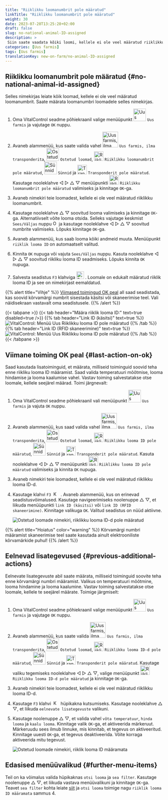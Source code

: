 ```yaml
---
title: "Riiklikku loomanumbrit pole määratud"
linkTitle: "Riiklikku loomanumbrit pole määratud"
weight: 30
date: 2023-07-28T13:25:28+02:00
draft: false
slug: no-national-animal-ID-assigned
description: >
 Siin saate vaadata kõiki loomi, kellele ei ole veel määratud riiklikku loomanumbrit, ja määrata riikliku loomanumbri.
categories: [Uus farmis]
tags: [Uus farmis]
translationKey: new-on-farm/no-animal-ID-assigned
---
```

## Riiklikku loomanumbrit pole määratud {#no-national-animal-id-assigned}

Selles nimekirjas leiate kõik loomad, kellele ei ole veel määratud loomanumbrit. Saate määrata loomanumbri loomadele selles nimekirjas.

1. Oma VitalControl seadme põhiekraanil valige menüüpunkt <img src="/icons/main/new-on-farm.svg" width="40" align="bottom" alt="Uus farmis" /> `Uus farmis` ja vajutage `OK` nuppu.

2. Avaneb alammenüü, kus saate valida vahel <img src="/icons/registration/new-on-farm-no-transponder.svg" width="50" align="bottom" alt="Uus farmis, ilma transponderita" /> `Uus farmis, ilma transponderita`, <img src="/icons/main/new-on-farm.svg" width="40" align="bottom" alt="Ostetud loomad" /> `Ostetud loomad`, <img src="/icons/registration/no-eartag-number.svg" width="30" align="bottom" alt="Riiklikku loomanumbrit pole määratud" /> `Riiklikku loomanumbrit pole määratud`, <img src="/icons/main/births.svg" width="40" align="bottom" alt="Sünnid" /> `Sünnid` ja <img src="/icons/registration/no-transponder.svg" width="30" align="bottom" alt="Transponderit pole määratud" /> `Transponderit pole määratud`. Kasutage nooleklahve ◁ ▷ △ ▽ menüüpunkti <img src="/icons/registration/no-eartag-number.svg" width="30" align="bottom" alt="Riiklikku loomanumbrit pole määratud" /> `Riiklikku loomanumbrit pole määratud` valimiseks ja kinnitage `OK`-ga.

3. Avaneb nimekiri teie loomadest, kellele ei ole veel määratud riiklikku loomanumbrit.

4. Kasutage nooleklahve △ ▽ soovitud looma valimiseks ja kinnitage `OK`-ga. Alternatiivselt võite looma otsida. Selleks vajutage keskmist `Sees/Väljas` nuppu <img src="/icons/footer/search.svg" width="15" align="bottom" alt="Otsing" /> ja kasutage nooleklahve ◁ ▷ △ ▽ soovitud numbrite valimiseks. Lõpuks kinnitage `OK`-ga.

5. Avaneb alammenüü, kus saab looma kõiki andmeid muuta. Menüüpunkt `riiklik looma ID` on automaatselt valitud.

6. Kinnita `OK` nupuga või vajuta `Sees/Väljas` nuppu. Kasuta nooleklahve ◁ ▷ △ ▽ soovitud riikliku looma ID seadmiseks. Lõpuks kinnita `OK` nupuga.

7. Salvesta seadistus `F3` klahviga <img src="/icons/footer/save.svg" width="24" align="bottom" alt="Salvesta" />&nbsp;. Loomale on edukalt määratud riiklik looma ID ja see on nimekirjast eemaldatud.

{{% alert title="Vihje" %}}
[Viimased toimingud OK peal](#last-action-on-ok) all saad seadistada, kas soovid kõrvamärgi numbrit sisestada käsitsi või skaneerimise teel. Vali näidisekraan vastavalt oma seadistusele.
{{% /alert %}}

{{< tabpane >}}
{{< tab header="Määra riiklik looma ID:" text=true disabled=true />}}
{{% tab header="Link ID (käsitsi)" text=true %}}
![VitalControl: Menüü Uus Riiklikku looma ID pole määratud](../images/noanimalID.png "Link ID (käsitsi)")
{{% /tab %}}
{{% tab header="Link ID (RFID skaneerimine)" text=true %}}
![VitalControl: Menüü Uus Riiklikku looma ID pole määratud](../images/noanimalID-scan.png "Link ID (RFID skaneerimine)")
{{% /tab %}}
{{< /tabpane >}}        

## Viimane toiming OK peal {#last-action-on-ok}

Saad kasutada lisatoiminguid, et määrata, milliseid toiminguid soovid teha enne riikliku looma ID määramist. Saad valida temperatuuri mõõtmise, looma hindamise ja looma kaalumise vahel. Vastav toiming salvestatakse otse loomale, kellele seejärel määrad. Toimi järgnevalt:

1. Oma VitalControl seadme põhiekraanil vali menüüpunkt <img src="/icons/main/new-on-farm.svg" width="40" align="bottom" alt="Uus farmis" /> `Uus farmis` ja vajuta `OK` nuppu.

2. Avaneb alammenüü, kus saad valida vahel <img src="/icons/registration/new-on-farm-no-transponder.svg" width="50" align="bottom" alt="Uus farmis, ilma transponderita" /> `Uus farmis, ilma transponderita`, <img src="/icons/main/new-on-farm.svg" width="40" align="bottom" alt="Ostetud loomad" /> `Ostetud loomad`, <img src="/icons/registration/no-eartag-number.svg" width="30" align="bottom" alt="Riiklikku looma ID pole" /> `Riiklikku looma ID pole määratud`, <img src="/icons/main/births.svg" width="40" align="bottom" alt="Sünnid" /> `Sünnid` ja <img src="/icons/registration/no-transponder.svg" width="30" align="bottom" alt="Transponderit pole määratud" /> `Transponderit pole määratud`. Kasuta nooleklahve ◁ ▷ △ ▽ menüüpunkti <img src="/icons/registration/no-eartag-number.svg" width="30" align="bottom" alt="Riiklikku looma ID pole" /> `Riiklikku looma ID pole määratud` valimiseks ja kinnita `OK` nupuga.

3. Avaneb nimekiri teie loomadest, kellele ei ole veel määratud riiklikku looma ID-d.

4. Kasutage klahvi `F3` &nbsp;<img src="/icons/footer/open-popup.svg" width="15" align="bottom" alt="Kutsu hüpikaken" />&nbsp; . Avaneb alammenüü, kus on erinevad seadistusvõimalused. Kasutage navigeerimiseks noolenuppe △ ▽, et liikuda menüüpunkti `link ID (käsitsi)` või `link ID (RFID skaneerimine)`. Kinnitage valikuga `OK`. Valitud seadistus on nüüd aktiivne.

    ![Ostetud loomade nimekiri, riiklikku looma ID-d pole määratud](../images/link.png "Riiklikku looma ID-d pole määratud, Link")

{{% alert title="Hoiatus" color="warning" %}}
Kõrvamärgi numbri määramist skaneerimise teel saate kasutada ainult elektrooniliste kõrvamärkide puhul!
{{% /alert %}}

## Eelnevad lisategevused {#previous-additional-actions}

Eelnevate lisategevuste abil saate määrata, milliseid toiminguid soovite teha enne kõrvamärgi numbri määramist. Valikus on temperatuuri mõõtmine, looma hindamine ja looma kaalumine. Vastav toiming salvestatakse otse loomale, kellele te seejärel määrate. Toimige järgmiselt:

1. Oma VitalControl seadme põhiekraanil valige menüüpunkt <img src="/icons/main/new-on-farm.svg" width="40" align="bottom" alt="Uus farmis" /> `Uus farmis` ja vajutage `OK` nuppu.

2. Avaneb alammenüü, kus saate valida <img src="/icons/registration/new-on-farm-no-transponder.svg" width="50" align="bottom" alt="Uus farmis, ilma transponderita" /> `Uus farmis, ilma transponderita`, <img src="/icons/main/new-on-farm.svg" width="40" align="bottom" alt="Ostetud loomad" /> `Ostetud loomad`, <img src="/icons/registration/no-eartag-number.svg" width="30" align="bottom" alt="Riiklikku looma ID-d pole" /> `Riiklikku looma ID-d pole määratud`, <img src="/icons/main/births.svg" width="40" align="bottom" alt="Sünnid" /> `Sünnid` ja <img src="/icons/registration/no-transponder.svg" width="30" align="bottom" alt="Transponderit pole määratud" /> `Transponderit pole määratud`. Kasutage valiku tegemiseks nooleklahve ◁ ▷ △ ▽, valige menüüpunkt <img src="/icons/registration/no-eartag-number.svg" width="30" align="bottom" alt="Riiklikku looma ID-d pole" /> `Riiklikku looma ID-d pole määratud` ja kinnitage `OK`-ga.

3. Avaneb nimekiri teie loomadest, kellele ei ole veel määratud riiklikku looma ID-d.

4. Kasutage `F3` klahvi &nbsp;<img src="/icons/footer/open-popup.svg" width="15" align="bottom" alt="Kutsu hüpikaken" />&nbsp; hüpikakna kutsumiseks. Kasutage nooleklahve △ ▽, et liikuda `eelnevate lisategevuste` valikuni.

5. Kasutage noolenuppe △ ▽, et valida vahel `võta temperatuur`, `hinda looma` ja `kaalu looma`. Kinnitage valik `OK`-ga, et aktiveerida märkeruut. Märkeruudu sees ilmub linnuke, mis kinnitab, et tegevus on aktiveeritud. Kinnitage uuesti `OK`-ga, et tegevus deaktiveerida. Võite korraga aktiveerida mitu tegevust.

    ![Ostetud loomade nimekiri, riiklik looma ID määramata](../images/aidditional-actions.png "Riiklik looma ID määramata, Link")

 ## Edasised menüüvalikud {#further-menu-items}

Teil on ka võimalus valida hüpikaknas `otsi looma` ja `sea filter`. Kasutage noolenuppe △ ▽, et liikuda vastava menüüvalikuni ja kinnitage `OK`-ga. Teavet `sea filter` kohta leiate [siit](/et/docs/filter/) ja `otsi looma` toimige nagu `riiklik looma ID määramata` sammus 4.
